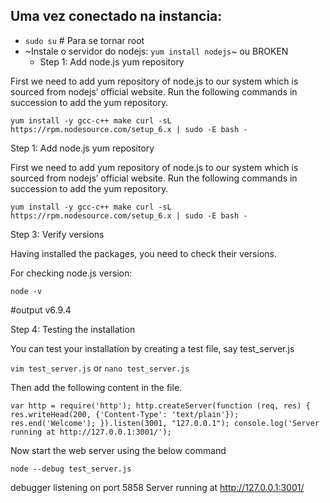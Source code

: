 ## Uma vez conectado na instancia:
- `sudo su` # Para se tornar root
- ~Instale o servidor do nodejs: `yum install nodejs`~ ou BROKEN
  - Step 1: Add node.js yum repository

First we need to add yum repository of node.js to our system which is sourced from nodejs’ official website. Run the following commands in succession to add the yum repository.

`yum install -y gcc-c++ make
curl -sL https://rpm.nodesource.com/setup_6.x | sudo -E bash -`

Step 1: Add node.js yum repository

First we need to add yum repository of node.js to our system which is sourced from nodejs’ official website. Run the following commands in succession to add the yum repository.

`yum install -y gcc-c++ make
curl -sL https://rpm.nodesource.com/setup_6.x | sudo -E bash -
`

Step 3: Verify versions

Having installed the packages, you need to check their versions.

For checking node.js version:

`node -v`

#output
v6.9.4


Step 4: Testing the installation

You can test your installation by creating a test file, say test_server.js

`vim test_server.js` or `nano test_server.js`

Then add the following content in the file.

`var http = require('http');
http.createServer(function (req, res) {
res.writeHead(200, {'Content-Type': 'text/plain'});
res.end('Welcome');
}).listen(3001, "127.0.0.1");
console.log('Server running at http://127.0.0.1:3001/');`

Now start the web server using the below command

`node --debug test_server.js`

debugger listening on port 5858
Server running at http://127.0.0.1:3001/
